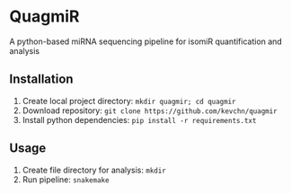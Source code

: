 # QuagmiR
A python-based miRNA sequencing pipeline for isomiR quantification and analysis

## Installation
1. Create local project directory: `mkdir quagmir; cd quagmir`
2. Download repository: `git clone https://github.com/kevchn/quagmir`
3. Install python dependencies: `pip install -r requirements.txt`

## Usage
1. Create file directory for analysis: `mkdir `
2. Run pipeline: `snakemake`
